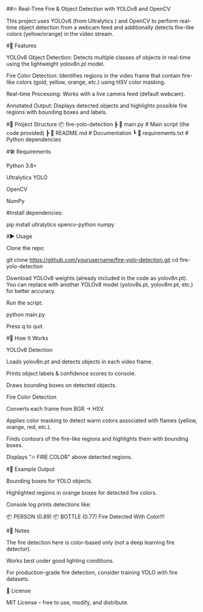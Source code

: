 ##🔥 Real-Time Fire & Object Detection with YOLOv8 and OpenCV

This project uses YOLOv8 (from Ultralytics
) and OpenCV to perform real-time object detection from a webcam feed and additionally detects fire-like colors (yellow/orange) in the video stream.

#🚀 Features

YOLOv8 Object Detection: Detects multiple classes of objects in real-time using the lightweight yolov8n.pt model.

Fire Color Detection: Identifies regions in the video frame that contain fire-like colors (gold, yellow, orange, etc.) using HSV color masking.

Real-time Processing: Works with a live camera feed (default webcam).

Annotated Output: Displays detected objects and highlights possible fire regions with bounding boxes and labels.

#📂 Project Structure
📦 fire-yolo-detection
 ┣ 📜 main.py          # Main script (the code provided)
 ┣ 📜 README.md        # Documentation
 ┗ 📜 requirements.txt # Python dependencies

#🛠️ Requirements

Python 3.8+

Ultralytics YOLO

OpenCV

NumPy

#Install dependencies:

pip install ultralytics opencv-python numpy

#▶️ Usage

Clone the repo:

git clone https://github.com/yourusername/fire-yolo-detection.git
cd fire-yolo-detection


Download YOLOv8 weights (already included in the code as yolov8n.pt).
You can replace with another YOLOv8 model (yolov8s.pt, yolov8m.pt, etc.) for better accuracy.

Run the script:

python main.py


Press q to quit.

#🔎 How It Works

YOLOv8 Detection

Loads yolov8n.pt and detects objects in each video frame.

Prints object labels & confidence scores to console.

Draws bounding boxes on detected objects.

Fire Color Detection

Converts each frame from BGR → HSV.

Applies color masking to detect warm colors associated with flames (yellow, orange, red, etc.).

Finds contours of the fire-like regions and highlights them with bounding boxes.

Displays "🔥 FIRE COLOR" above detected regions.

#📸 Example Output

Bounding boxes for YOLO objects.

Highlighted regions in orange boxes for detected fire colors.

Console log prints detections like:

📦 PERSON (0.89)
📦 BOTTLE (0.77)
Fire Detected With Color!!!

#📌 Notes

The fire detection here is color-based only (not a deep learning fire detector).

Works best under good lighting conditions.

For production-grade fire detection, consider training YOLO with fire datasets.

📄 License

MIT License – free to use, modify, and distribute.
